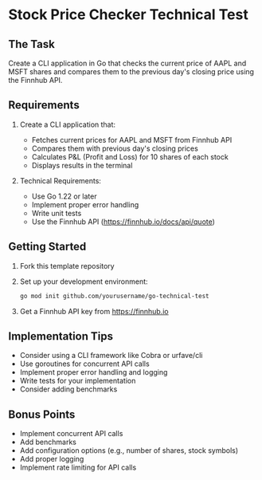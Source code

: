 # Stock Price Checker Technical Test

## The Task

Create a CLI application in Go that checks the current price of AAPL and MSFT shares and compares them to the previous day's closing price using the Finnhub API.

## Requirements

1. Create a CLI application that:

   - Fetches current prices for AAPL and MSFT from Finnhub API
   - Compares them with previous day's closing prices
   - Calculates P&L (Profit and Loss) for 10 shares of each stock
   - Displays results in the terminal

2. Technical Requirements:
   - Use Go 1.22 or later
   - Implement proper error handling
   - Write unit tests
   - Use the Finnhub API (https://finnhub.io/docs/api/quote)

## Getting Started

1. Fork this template repository
2. Set up your development environment:

   ```bash
   go mod init github.com/yourusername/go-technical-test
   ```

3. Get a Finnhub API key from https://finnhub.io

## Implementation Tips

- Consider using a CLI framework like Cobra or urfave/cli
- Use goroutines for concurrent API calls
- Implement proper error handling and logging
- Write tests for your implementation
- Consider adding benchmarks

## Bonus Points

- Implement concurrent API calls
- Add benchmarks
- Add configuration options (e.g., number of shares, stock symbols)
- Add proper logging
- Implement rate limiting for API calls
